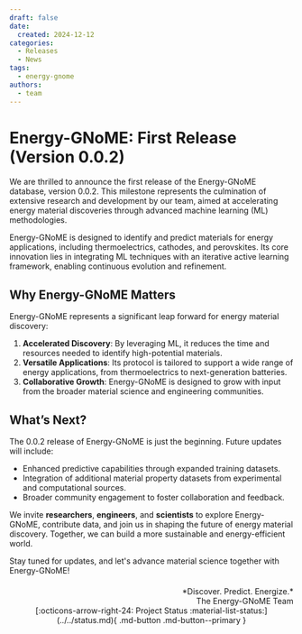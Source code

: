 ```yaml
---
draft: false
date:
  created: 2024-12-12
categories:
  - Releases
  - News
tags:
  - energy-gnome
authors:
  - team
---
```


# **Energy-GNoME: First Release (Version 0.0.2)**

We are thrilled to announce the first release of the Energy-GNoME database, version 0.0.2. This milestone represents the culmination of extensive research and development by our team, aimed at accelerating energy material discoveries through advanced machine learning (ML) methodologies.

<!-- more -->

Energy-GNoME is designed to identify and predict materials for energy applications, including thermoelectrics, cathodes, and perovskites. Its core innovation lies in integrating ML techniques with an iterative active learning framework, enabling continuous evolution and refinement.

## Why Energy-GNoME Matters
Energy-GNoME represents a significant leap forward for energy material discovery:

1. **Accelerated Discovery**: By leveraging ML, it reduces the time and resources needed to identify high-potential materials.
2. **Versatile Applications**: Its protocol is tailored to support a wide range of energy applications, from thermoelectrics to next-generation batteries.
3. **Collaborative Growth**: Energy-GNoME is designed to grow with input from the broader material science and engineering communities.

## What’s Next?
The 0.0.2 release of Energy-GNoME is just the beginning. Future updates will include:

* Enhanced predictive capabilities through expanded training datasets.
* Integration of additional material property datasets from experimental and computational sources.
* Broader community engagement to foster collaboration and feedback.

We invite **researchers**, **engineers**, and **scientists** to explore Energy-GNoME, contribute data, and join us in shaping the future of energy material discovery. Together, we can build a more sustainable and energy-efficient world.

Stay tuned for updates, and let's advance material science together with Energy-GNoME!

<div style="text-align: right; margin-top: 20px;" markdown>
*Discover. Predict. Energize.*<br>
The Energy-GNoME Team
</div>

<div style="text-align: center;" markdown>
[:octicons-arrow-right-24: Project Status :material-list-status:](../../status.md){ .md-button .md-button--primary }
</div>
